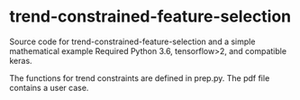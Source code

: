 # trend-constrained-feature-selection
Source code for trend-constrained-feature-selection and a simple mathematical example
Required Python 3.6, tensorflow>2, and compatible keras.

The functions for trend constraints are defined in prep.py.
The pdf file contains a user case. 
